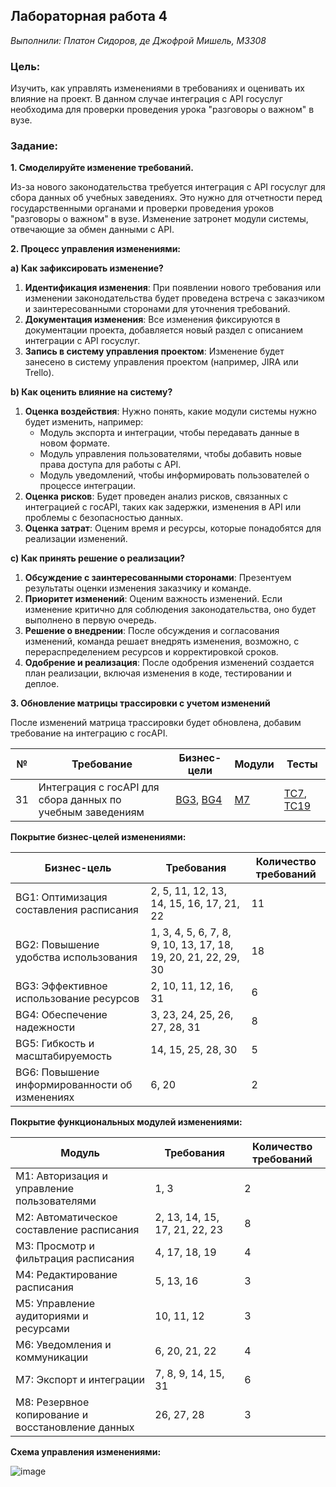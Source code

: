 ## Лабораторная работа 4  
_Выполнили: Платон Сидоров, де Джофрой Мишель, М3308_

### Цель:  
Изучить, как управлять изменениями в требованиях и оценивать их влияние на проект. В данном случае интеграция с API госуслуг необходима для проверки проведения урока "разговоры о важном" в вузе.

### Задание:

**1. Смоделируйте изменение требований.**

Из-за нового законодательства требуется интеграция с API госуслуг для сбора данных об учебных заведениях. Это нужно для отчетности перед государственными органами и проверки проведения уроков "разговоры о важном" в вузе. Изменение затронет модули системы, отвечающие за обмен данными с API.

**2. Процесс управления изменениями:**

**a) Как зафиксировать изменение?**

1. **Идентификация изменения**: При появлении нового требования или изменении законодательства будет проведена встреча с заказчиком и заинтересованными сторонами для уточнения требований.
2. **Документация изменения**: Все изменения фиксируются в документации проекта, добавляется новый раздел с описанием интеграции с API госуслуг.
3. **Запись в систему управления проектом**: Изменение будет занесено в систему управления проектом (например, JIRA или Trello).

**b) Как оценить влияние на систему?**

1. **Оценка воздействия**: Нужно понять, какие модули системы нужно будет изменить, например:
   - Модуль экспорта и интеграции, чтобы передавать данные в новом формате.
   - Модуль управления пользователями, чтобы добавить новые права доступа для работы с API.
   - Модуль уведомлений, чтобы информировать пользователей о процессе интеграции.
2. **Оценка рисков**: Будет проведен анализ рисков, связанных с интеграцией с госAPI, таких как задержки, изменения в API или проблемы с безопасностью данных.
3. **Оценка затрат**: Оценим время и ресурсы, которые понадобятся для реализации изменений.

**c) Как принять решение о реализации?**

1. **Обсуждение с заинтересованными сторонами**: Презентуем результаты оценки изменения заказчику и команде.
2. **Приоритет изменений**: Оценим важность изменений. Если изменение критично для соблюдения законодательства, оно будет выполнено в первую очередь.
3. **Решение о внедрении**: После обсуждения и согласования изменений, команда решает внедрять изменения, возможно, с перераспределением ресурсов и корректировкой сроков.
4. **Одобрение и реализация**: После одобрения изменений создается план реализации, включая изменения в коде, тестировании и деплое.

**3. Обновление матрицы трассировки с учетом изменений**

После изменений матрица трассировки будет обновлена, добавим требование на интеграцию с госAPI.

| №  | Требование                                                   | Бизнес-цели              | Модули                | Тесты               |
|----|--------------------------------------------------------------|--------------------------|-----------------------|---------------------|
| 31 | Интеграция с госAPI для сбора данных по учебным заведениям   | [BG3](#bc3), [BG4](#bc4) | [М7](#m7)              | [ТС7](#ts7), [ТС19](#ts19) |

**Покрытие бизнес-целей изменениями:**

| Бизнес-цель                                      | Требования              | Количество требований |
|--------------------------------------------------|-------------------------|-----------------------|
| BG1: Оптимизация составления расписания         | 2, 5, 11, 12, 13, 14, 15, 16, 17, 21, 22 | 11                    |
| BG2: Повышение удобства использования            | 1, 3, 4, 5, 6, 7, 8, 9, 10, 13, 17, 18, 19, 20, 21, 22, 29, 30 | 18                    |
| BG3: Эффективное использование ресурсов          | 2, 10, 11, 12, 16, 31   | 6                     |
| BG4: Обеспечение надежности                      | 3, 23, 24, 25, 26, 27, 28, 31 | 8                   |
| BG5: Гибкость и масштабируемость                 | 14, 15, 25, 28, 30      | 5                     |
| BG6: Повышение информированности об изменениях   | 6, 20                   | 2                     |

**Покрытие функциональных модулей изменениями:**

| Модуль                                                  | Требования              | Количество требований |
|---------------------------------------------------------|-------------------------|-----------------------|
| М1: Авторизация и управление пользователями             | 1, 3                    | 2                     |
| М2: Автоматическое составление расписания              | 2, 13, 14, 15, 17, 21, 22, 23 | 8                   |
| М3: Просмотр и фильтрация расписания                    | 4, 17, 18, 19           | 4                     |
| М4: Редактирование расписания                          | 5, 13, 16               | 3                     |
| М5: Управление аудиториями и ресурсами                 | 10, 11, 12              | 3                     |
| М6: Уведомления и коммуникации                         | 6, 20, 21, 22           | 4                     |
| М7: Экспорт и интеграции                                | 7, 8, 9, 14, 15, 31     | 6                     |
| М8: Резервное копирование и восстановление данных      | 26, 27, 28              | 3                     |

**Схема управления изменениями:**

![image](https://github.com/user-attachments/assets/1635afa3-1dc3-467e-afad-0a1d73523806)
